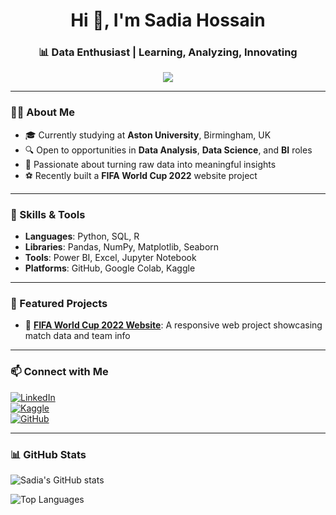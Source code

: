 <h1 align="center">Hi 👋, I'm Sadia Hossain</h1>
<h3 align="center">📊 Data Enthusiast | Learning, Analyzing, Innovating</h3>

<p align="center">
  <img src="https://readme-typing-svg.herokuapp.com?color=70CFFF&center=true&width=500&lines=Aspiring+Data+Analyst;Python+%7C+SQL+%7C+Power+BI;Turning+data+into+insights" />
</p>

---

### 👩‍🎓 About Me

- 🎓 Currently studying at **Aston University**, Birmingham, UK  
- 🔍 Open to opportunities in **Data Analysis**, **Data Science**, and **BI** roles  
- 📌 Passionate about turning raw data into meaningful insights  
- ⚽ Recently built a **FIFA World Cup 2022** website project

---

### 🧰 Skills & Tools

- **Languages**: Python, SQL, R  
- **Libraries**: Pandas, NumPy, Matplotlib, Seaborn  
- **Tools**: Power BI, Excel, Jupyter Notebook  
- **Platforms**: GitHub, Google Colab, Kaggle

---

### 💼 Featured Projects

- 🔗 [**FIFA World Cup 2022 Website**](https://github.com/SadiaHossain21/fifa-worldcup-2022): A responsive web project showcasing match data and team info

---

### 📫 Connect with Me

[![LinkedIn](https://img.shields.io/badge/LinkedIn-blue?style=for-the-badge&logo=linkedin&logoColor=white)](https://www.linkedin.com/in/sadia-hossain-297993251/)  
[![Kaggle](https://img.shields.io/badge/Kaggle-20BEFF?style=for-the-badge&logo=kaggle&logoColor=white)](https://www.kaggle.com/sadia21121)  
[![GitHub](https://img.shields.io/badge/GitHub-181717?style=for-the-badge&logo=github&logoColor=white)](https://github.com/SadiaHossain21)

---

### 📊 GitHub Stats

![Sadia's GitHub stats](https://github-readme-stats.vercel.app/api?username=SadiaHossain21&show_icons=true&theme=tokyonight)

![Top Languages](https://github-readme-stats.vercel.app/api/top-langs/?username=SadiaHossain21&layout=compact&theme=tokyonight)
